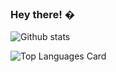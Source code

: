 ### Hey there! �


![Github stats](https://github-readme-stats.vercel.app/api?&username=talentdev2020&hide=css,html&title_color=ffffff&text_color=c9cacc&icon_color=2bbc8a&bg_color=1d1f21&langs_count=6&count_private=true)

![Top Languages Card](https://github-readme-stats.vercel.app/api/top-langs/?username=talentdev2020&layout=compact)

<!--
**talentdev2020/talentdev2020** is a ✨ _special_ ✨ repository because its `README.md` (this file) appears on your GitHub profile.

Here are some ideas to get you started:

- � I’m currently working on ...
- � I’m currently learning ...
- � I’m looking to collaborate on ...
- � I’m looking for help with ...
- � Ask me about ...
- � How to reach me: ...
- � Pronouns: ...
- ⚡ Fun fact: ...
-->
